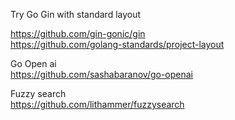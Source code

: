 Try Go Gin with standard layout

https://github.com/gin-gonic/gin
<br>
https://github.com/golang-standards/project-layout
<br>

Go Open ai
<br>
https://github.com/sashabaranov/go-openai
<br>

Fuzzy search
<br>
https://github.com/lithammer/fuzzysearch

